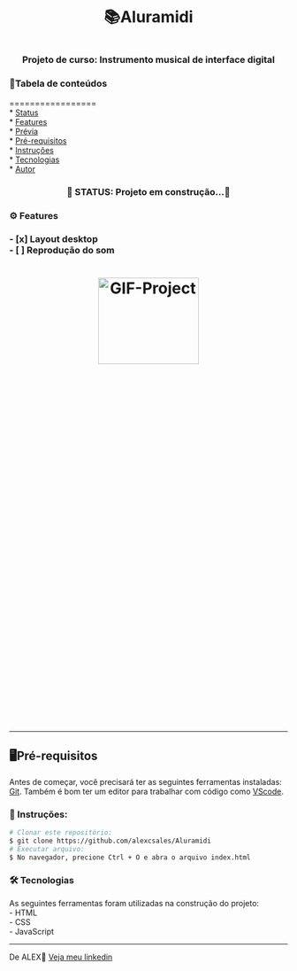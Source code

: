 <h1 align='center'>📚Aluramidi<h1>
<h3 align='center'>Projeto de curso: Instrumento musical de interface digital</h3>

<h3>📄Tabela de conteúdos</h3>
=================
<!--ts--><br>
   * <a href="#status">Status</a><br>
   * <a href="#features">Features</a><br>
   * <a href="#previa">Prévia</a><br>
   * <a href="#pre-requisitos">Pré-requisitos</a><br>
   * <a href="#instruçoes">Instruções</a><br>
   * <a href="#tecnologias">Tecnologias</a><br>
   * <a href="#autor">Autor</a><br>
<!--te-->

<h3 id="status" align='center'>🚧 STATUS: Projeto em construção...🚧</h3>

<h3 id=features>⚙ Features<h3>
- [x] Layout desktop<br>
- [ ] Reprodução do som
  
 <h1 id="previa" align="center">
  <img height="20%" width="60%" alt="GIF-Project"  src=""/>
<h1/>
  <hr>
  
<h2 id="pre-requisitos">🖥️Pré-requisitos</h2>
  <p>Antes de começar, você precisará ter as seguintes ferramentas instaladas: <a href='https://git-scm.com/downloads'>Git<a>. Também é bom ter um editor para trabalhar com código como <a href='https://code.visualstudio.com/download'>VScode<a/>.</p>
    
 <h3 id="instruçoes" >📖 Instruções:</h3>
    
 ```bash
 # Clonar este repositório:
 $ git clone https://github.com/alexcsales/Aluramidi
 # Executar arquivo:
 $ No navegador, precione Ctrl + O e abra o arquivo index.html
 ```
    
  <h3 id="tecnologias">🛠 Tecnologias </h3>
 As seguintes ferramentas foram utilizadas na construção do projeto:<br>
   - HTML<br>
   - CSS<br>
 - JavaScript
    <hr>
    
  <p id="autor">De ALEX🤘 <a href='https://www.linkedin.com/in/alexsales-dev/'>Veja meu linkedin<a></p>
